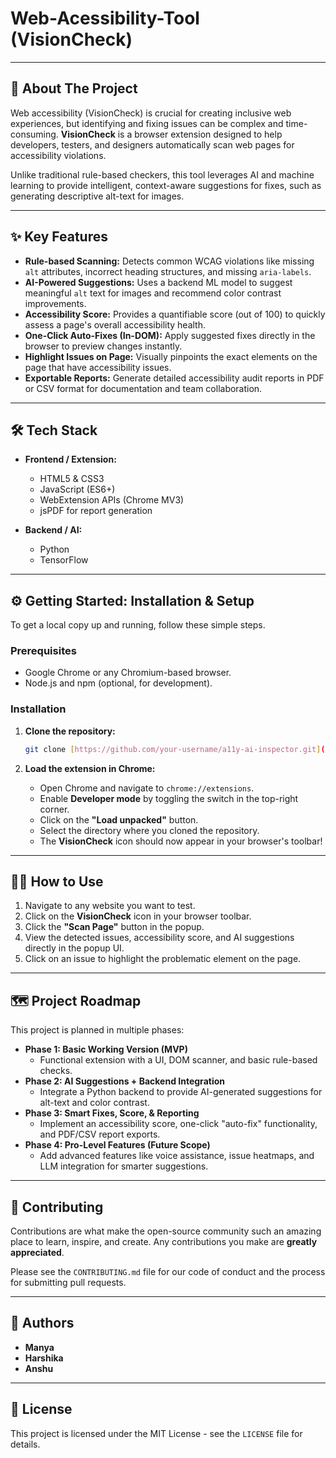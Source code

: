 # Web-Acessibility-Tool (VisionCheck)
---

## 📖 About The Project

Web accessibility (VisionCheck) is crucial for creating inclusive web experiences, but identifying and fixing issues can be complex and time-consuming. **VisionCheck** is a browser extension designed to help developers, testers, and designers automatically scan web pages for accessibility violations.

Unlike traditional rule-based checkers, this tool leverages AI and machine learning to provide intelligent, context-aware suggestions for fixes, such as generating descriptive alt-text for images.

---

## ✨ Key Features

* **Rule-based Scanning:** Detects common WCAG violations like missing `alt` attributes, incorrect heading structures, and missing `aria-labels`.
* **AI-Powered Suggestions:** Uses a backend ML model to suggest meaningful `alt` text for images and recommend color contrast improvements.
* **Accessibility Score:** Provides a quantifiable score (out of 100) to quickly assess a page's overall accessibility health.
* **One-Click Auto-Fixes (In-DOM):** Apply suggested fixes directly in the browser to preview changes instantly.
* **Highlight Issues on Page:** Visually pinpoints the exact elements on the page that have accessibility issues.
* **Exportable Reports:** Generate detailed accessibility audit reports in PDF or CSV format for documentation and team collaboration.

---

## 🛠️ Tech Stack

* **Frontend / Extension:**
    * HTML5 & CSS3
    * JavaScript (ES6+)
    * WebExtension APIs (Chrome MV3)
    * jsPDF for report generation

* **Backend / AI:**
    * Python
    * TensorFlow 
---

## ⚙️ Getting Started: Installation & Setup

To get a local copy up and running, follow these simple steps.

### Prerequisites

* Google Chrome or any Chromium-based browser.
* Node.js and npm (optional, for development).

### Installation

1.  **Clone the repository:**
    ```sh
    git clone [https://github.com/your-username/a11y-ai-inspector.git](https://github.com/your-username/a11y-ai-inspector.git)
    ```

2.  **Load the extension in Chrome:**
    * Open Chrome and navigate to `chrome://extensions`.
    * Enable **Developer mode** by toggling the switch in the top-right corner.
    * Click on the **"Load unpacked"** button.
    * Select the directory where you cloned the repository.
    * The **VisionCheck** icon should now appear in your browser's toolbar!

---

## 👨‍💻 How to Use

1.  Navigate to any website you want to test.
2.  Click on the **VisionCheck** icon in your browser toolbar.
3.  Click the **"Scan Page"** button in the popup.
4.  View the detected issues, accessibility score, and AI suggestions directly in the popup UI.
5.  Click on an issue to highlight the problematic element on the page.

---

## 🗺️ Project Roadmap

This project is planned in multiple phases:

* **Phase 1: Basic Working Version (MVP)**
    * Functional extension with a UI, DOM scanner, and basic rule-based checks.
* **Phase 2: AI Suggestions + Backend Integration**
    * Integrate a Python backend to provide AI-generated suggestions for alt-text and color contrast.
* **Phase 3: Smart Fixes, Score, & Reporting**
    * Implement an accessibility score, one-click "auto-fix" functionality, and PDF/CSV report exports.
* **Phase 4: Pro-Level Features (Future Scope)**
    * Add advanced features like voice assistance, issue heatmaps, and LLM integration for smarter suggestions.

---

## 🤝 Contributing

Contributions are what make the open-source community such an amazing place to learn, inspire, and create. Any contributions you make are **greatly appreciated**.

Please see the `CONTRIBUTING.md` file for our code of conduct and the process for submitting pull requests.

---

## 👥 Authors

* **Manya**
* **Harshika**
* **Anshu**

---

## 📜 License

This project is licensed under the MIT License - see the `LICENSE` file for details.
